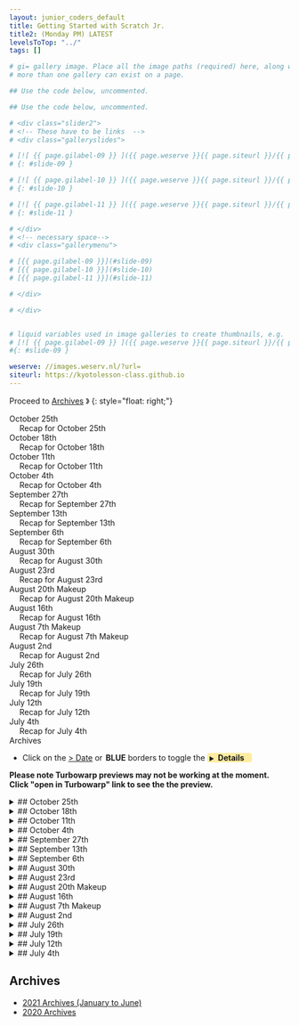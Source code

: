 ```yaml
---
layout: junior_coders_default
title: Getting Started with Scratch Jr.
title2: (Monday PM) LATEST
levelsToTop: "../"
tags: []

# gi= gallery image. Place all the image paths (required) here, along with an (optional) label (goes above the image)then paste the raw markdown in teh appropriate place.
# more than one gallery can exist on a page.

## Use the code below, uncommented.

## Use the code below, uncommented.

# <div class="slider2">
# <!-- These have to be links  -->
# <div class="galleryslides">

# [![ {{ page.gilabel-09 }} ]({{ page.weserve }}{{ page.siteurl }}/{{ page.dir }}{{ page.giurl-09 }}&w=477 )](./{{ page.giurl-09 }}){: target="_blank"}
# {: #slide-09 }

# [![ {{ page.gilabel-10 }} ]({{ page.weserve }}{{ page.siteurl }}/{{ page.dir }}{{ page.giurl-10 }}&w=477 )](./{{ page.giurl-10 }}){: target="_blank"}
# {: #slide-10 }

# [![ {{ page.gilabel-11 }} ]({{ page.weserve }}{{ page.siteurl }}/{{ page.dir }}{{ page.giurl-11 }}&w=477 )](./{{ page.giurl-11 }}){: target="_blank"}
# {: #slide-11 }

# </div>
# <!-- necessary space-->
# <div class="gallerymenu">

# [{{ page.gilabel-09 }}](#slide-09) 
# [{{ page.gilabel-10 }}](#slide-10)  
# [{{ page.gilabel-11 }}](#slide-11) 

# </div>

# </div>


# liquid variables used in image galleries to create thumbnails, e.g.
# [![ {{ page.gilabel-09 }} ]({{ page.weserve }}{{ page.siteurl }}/{{ page.dir }}{{ page.giurl-09 }}&w=477 )](./{{ page.giurl-09 }}){: target="_blank"}
#{: #slide-09 }

weserve: //images.weserv.nl/?url=
siteurl: https://kyotolesson-class.github.io
---
```



 
Proceed to [Archives](./a_mon0500pm-Archives.html) 》 
{: style="float: right;"}
<br clear="both">

<div id="toc">

* [October 25th](#october-25th)
  * [Recap for October 25th](#recap-for-october-25th)
* [October 18th](#october-18th)
  * [Recap for October 18th](#recap-for-october-18th)
* [October 11th](#october-11th)
  * [Recap for October 11th](#recap-for-october-11th)
* [October 4th](#october-4th)
  * [Recap for October 4th](#recap-for-october-4th)
* [September 27th](#september-27th)
  * [Recap for September 27th](#recap-for-september-27th)
* [September 13th](#september-13th)
  * [Recap for September 13th](#recap-for-september-13th)
* [September 6th](#september-6th)
  * [Recap for September 6th](#recap-for-september-6th)
* [August 30th](#august-30th)
  * [Recap for August 30th](#recap-for-august-30th)
* [August 23rd](#august-23rd)
  * [Recap for August 23rd](#recap-for-august-23rd)
* [August 20th Makeup](#august-20th-makeup)
  * [Recap for August 20th Makeup](#recap-for-august-20th-makeup)
* [August 16th](#august-16th)
  * [Recap for August 16th](#recap-for-august-16th)
* [August 7th Makeup](#august-7th-makeup)
  * [Recap for August 7th Makeup](#recap-for-august-7th-makeup)
* [August 2nd](#august-2nd)
  * [Recap for August 2nd](#recap-for-august-2nd)
* [July 26th](#july-26th)
  * [Recap for July 26th](#recap-for-july-26th)
* [July 19th](#july-19th)
  * [Recap for July 19th](#recap-for-july-19th)
* [July 12th](#july-12th)
  * [Recap for July 12th](#recap-for-july-12th)
* [July 4th](#july-4th)
  * [Recap for July 4th](#recap-for-july-4th)
* [Archives](#archives)

</div>

* Click on the [> Date]() or <span style="color: var(--borderblue);  border-left: 9px solid var(--borderblue)!important;border-radius: 4px 4px; font-weight: bold; padding-left: 2px;">BLUE</span> borders to toggle the <span style="background-color:#ffeca0; border-left: 10px solid var(--borderblue) !important;border-radius: 4px 4px;"><b>  &nbsp;<span style="font-size: 70%">▶︎</span>&nbsp;&nbsp;Details&nbsp;&nbsp;&nbsp;&nbsp;</b></span>

**Please note Turbowarp previews may not be working at the moment. Click "open in Turbowarp" link to see the the preview.**


<details markdown=1>
<summary markdown=1>## October 25th
</summary>

## October 25th

### Recap for October 25th



Clicker Game and Shooting Game
  : Student S finished his Space Clicker Game, and began a new project. The first challenge in the new game was how to make the balls take random positions only in the upper half of the screen. I encouraged him to define exactly where he wanted the balls to go in words, and as he did it he figured out how to do it.

{% include zakviewer.html Name="Shootgame 2021 10 25 S original slightly modified" ID="https://scratch.mit.edu/projects/589645847/" caption="" %}

{% include zakviewer.html Name="Space clicker" ID="https://scratch.mit.edu/projects/562106841/" caption="" %}

FNF
  : Student H started out by analyzing several versions of Friday Night Funkin', and making list of resources, actors, events, and features he wanted to include in his own version of the game. After doing that, he began designing his own main character. 


Corrections and Hacks
  : Student M's specialty is hacking existing projects to make them infinitely playable or behave interestingly. Last week he made some changes to one project, but it didn't quite work the way he wanted. This week we worked through how to get the bullets to fly at the right angle by pointing the second shooter in the right direction, and getting the bullet to point in the same direction. He also worked on hacking some more projects. He had gained wide experience on how different games work.

{% include zakviewer.html Name="TD for M 2021 10 18 Fixed" ID="https://scratch.mit.edu/projects/586318215/" caption="" %}

Platformer with Lava
  : Student A picked up on project that you've made quite some time ago we added traps lava and spikes to her project we started out with a simple lava and then we I showed her how to make it appear only on a particular screen when she understood that basic method she then on her own created similar pitfalls on all the other screens

ScratchJr. Music Project
  : Student J in ScratchJr. had an original idea for a music project where a drum of hammer would hit a drum and make a sound. We then expanded this by adding more drums and by making the hammer twirl across the screen

{% include imgurmp4.html link="https://i.imgur.com/8IClyf8.mp4" %}


Soundtrap
  : Student K opened a new Sountrap account and began exploring adding tracks and modifying them to make interesting sounds. Today was mostly an exploration day, and maybe next week we will try some more guided work.



</details>


<details markdown=1>
<summary markdown=1>## October 18th
</summary>

## October 18th

### Recap for October 18th


* Student J worked on developing his ScratchJr. Space Invaders into a story with a game. The story begins with a villain disrupting 2 by-standers. A hero comes and the villain and hero fight (i.e. the Space Invaders game). When the player wins the game, the hero then returns to the bystanders. The coding involved a variety of blocks, including the introduction of the change scene block.


* Student A completed a new String Figures game and began planning her next project.

{% include zakviewer.html Name="Ayatori" ID="https://scratch.mit.edu/projects/582228901/" caption="The student learned how to add project instructions ot the background using the text box control in the paint editor." %}

* Student S continued his Clicker game. This week he added a timer, which involved identifying the places where the timer needed to be reset and where it should be tested to trigger the game over condition. 


* Student H found a model for a project from a modification of the Friday Night Funk Music Rhythm game, and began to recreate the model by importing characters, coding basic movement, and designing his home screen and how it would function. 

{% include zakviewer.html Name="FNF vs. Mickey" ID="https://scratch.mit.edu/projects/586292667/" caption="In addition to this inital coding, he developed a clear set of events and actions for the beginning of his game that he will implement next class." %}


* Student M worked on modifying a Tower Defense game. He added a new character and attempted to recreate the bullet firing event by reusing and modifying code. He began to understand (with a little help) how to identify the relevant pieces of code. As class ended however, he introduced a coding error that will give him a chance to practice troubleshooting next week. This is still a work in progress but an interesting challenge. 


* Student H2 worked on a project inspired by the Battle Cats project. 

* Student K was introduced to using a drawing tablet and made several new characters using it.

</details>



<details markdown=1>
<summary markdown=1>## October 11th
</summary>

## October 11th


### Recap for October 11th

We played a game based on a lecture by [Professor 井本陽久](https://logmi.jp/business/articles/322794). The game consists of a 6x6 grid. Student place a "1" in 6 of the squares. The remaining squares in the grid automatically receive higher number based on the game rules. The goal is to produce the highest possible number in the grid. If the "1"s represent people who have a virus in a room, people who "get sick" (higher numbers) are ones standing next to 2 or more sick people. The later numbers represent people who get sick after so many days. The goal of the game is both to get everyone sick, but as slowly as possible. 

The game is very good for teaching logical thinking, problems solving, concentration, amongst other other mental skills. Kids worked on their own, with some kids being able to beat the minimum score of 6. The game is open ended in that no one knows what the highest possible number is. In fact, after working very hard on it for an hours, student S was able to get to 18, beat the highest number given in the original lecture, 17. I have read that 23 is possible, but have 

In the leftover time, students then also worked on their own projects. Some notable progress included:

* Student J learned how to make messages by adding movement buttons to a ScratchJr. Space Invaders Game.
* Student A began a "string figures" game in Scratch.
* Student S continued his Clicker game.
* Student H contemplated a Carnage Symbiote project.
* Student M worked on a video sensing jukebox: 

{% include giphy.html link="https://media.giphy.com/media/QU6INb6ibeI7NcF3c8/" %} 

* Student K played with various sounds in scratch

</details>


<details markdown=1>
<summary markdown=1>## October 4th
</summary>

## October 4th

### Recap for October 4th

Drawing
  : Today there was some interest in drawing and costume design.

Student K focused on very detailed drawing of "a bag of flesh". They asked for some help making "tears" and I suggested using variable length/width lines. 

{% include imgur.html title="draw" ID="https://i.imgur.com/umAvVfe.png" caption="" width="200px" height="" spacer="" %}



Somewhat inspired by the above, we installed the Scratch Addons Extension on student H's computer so he could use onionskinning to copy images, and he began to copy images he drew, somewhat inspired by Student K's image. 

{% include imgur.html title="Bag of flesh" ID="https://i.imgur.com/izeWT7Y.png" caption="" height="" width="200px"  spacer="" %}


He also spent some time drawing his own character for a "madness combat deimos" game. The first step will be creating skins and weapons for the player to choose.
Student S  made attractive game over screens for his clicker game. We talked about the relative merits of using individual sprites over costumes, and how to track time in order to decide when the player loses.

{% include imgur.html title="" ID="https://i.imgur.com/tu52quK.png" caption="" width="200px" height="" spacer="" %}

{% include imgur.html title="" ID="https://i.imgur.com/Vl2MPjq.png" caption="" width="200px" height="" spacer="" %}


So close and yet so far.
  : Student S was quite puzzled when his "red ball" character did not disappear at the edge like it was supposed to. 

{% include imgur.html title="" ID="https://i.imgur.com/1Lc6DVi.png" caption="The red ball is right at the edge. Or is it??" width="200px" height="" spacer="" %}

It turned out, after being led on many false trails, that the ball was exactly 1 pixel off from the edge, just not quite close enough to register as touching. Despite the trouble, it was a good opportunity to demonstrate some debugging/problem solving strategies.


Hacking
  : Students M, H, and A explored projects in Scratch in search of ideas for future projects. They hacked the health points of projects so they could play indefinitely. Student M also added more music to his music jukebox.

Making It Rain
  : Student J started making a Space Invaders game in ScratchJr. He made 31 "dot" characters (we counted) and we worked together to make the dots behave like rain by using move blocks, a message block, some speed blocks, and some infinite loop blocks.

</details> 


<details markdown=1>
<summary markdown=1>## September 27th
</summary>

## September 27th

### Recap for September 27th

Today we started out by taking an bird's eye view of a project, to understand how a project is made from beginning to end.  I briefly reviewed [this breakdown](./../lessons/BattleCats.html). The purpose was to demonstrate:

   * How to think about their projects as a whole. Children sometimes get lost in details or in the early steps of a project, without a clear idea of where the project is heading.
  * At the same time, helping them see how the details need to work together to reach that goal. 
  * How to translate their project ideas from the image in their minds into the object language they are programming in, in this case Scratch. This is a crucial step in coding, but is not merely a question of knowing the object language, but of the previous elements. Developing both of these is what this exercise promoted.
  * This leads to a sense of the importance and benefits of planning games beforehand
  * I also touched on some of the common elements of many games, such as initialization and game over screens, and to begin including them in their games.
  * In addition, I tried to encourage them to focus more on the player experience, which many of our students struggle with or neglect.

After a brief discussion, I had children put away their computer and gave them a sheet of paper. They were asked to write down an overview of their current project incorporating the elements we had talked about. Once they completed this, they could start working on their projects again.

For example:

  * Student A was able to add Money Buttons to a Battle Cats project she had started last week. She also made sure that the player began with no money at the start of the game. 
  * Student S made a concrete plan for his project including a game over screen and a clear way for the player to win or lose based on timing the player's clicks.
  * In addition to planning out their overall game, Student K began planning out a character design stage, including choosing 5 hats, wings and tails. We worked out how many characters she would need to make, as well as how many possible characters could be designed.
  * Student M took an existing project and came up with ideas for adding balloons that would pop out when a character defeated an enemy.
  * Student H plotted out his game including 3 different ways (falling, fighting) the player could lose points, and began designing his characters.
  * Student J came up with an original idea for a ScratchJr Project, a puzzle game. We talked about how this could be done within ScratchJr.'s limitations, and I showed him a trick in the paint screen that would allow him to have his pieces fit together nicely.

In the end I think this was a very successful exercise. It was clear from the way kids proceeded on their projects that they were now thinking more actively and purposefully about their projects, not merely copying code or focusing on one step at a time. 

</details>


<details markdown=1>
<summary markdown=1>## September 13th
</summary>

## September 13th

### Recap for September 13th

Today kids worked on their own projects. 

One kid finished his Basketball Project. Another made great strides in his clicker game,a test project to test out various blocks and techniques, and apply tricks used in the Pacman Project. This project uses skills such as sending messages, forever loops, my blocks, repeats. 

{% include zakviewer.html Name="Space clicker" ID="https://scratch.mit.edu/projects/562106841/" caption="" %}

Student K explored the sounds interface in the scratch editor, sampling and tweaking a variety of sounds to create bizarre effects.

Some kids who were looking for a new project became interested in Battle Cats project I recently made. The game had one interesting feature: It was programmed to so the player would always lose. This was as an incentive to get kids to want to change it. I encouraged them to open it up and they hacked it right away. 

After playing with it a while they started asking for help making it better and adding other characters and changing the interface. 

{% include zakviewer.html Name="Battle Cats simple no shop 2 remix" ID="https://scratch.mit.edu/projects/569638451/" caption="" %}

Lastly, ScratchJr. student J completed a maze project mostly on his own with occasional prompting. We worked on using the drawing interface, especially in drawing straight line and corners. This is a bit buggy in scratch junior so it needs special attention and he did great mastering it. He seemed comfortable with all the parts of this project, and I will give him something more challenging next week.

</details>



<details markdown=1>
<summary markdown=1>## September 6th
</summary>

## September 6th



### Recap for September 6th

Today we (nearly) finished making the basic Mario game based on Grey. We added more levels and made the flag switch the levels.


{% include zakviewer.html Name="Student A" ID="https://scratch.mit.edu/projects/564896769/" caption="Great project!" %}


{% include zakviewer.html Name="Student M" ID="https://scratch.mit.edu/projects/564897209/" caption="" %}

{% include zakviewer.html Name="Student H" ID="https://scratch.mit.edu/projects/564897884/" caption="" %}

{% include zakviewer.html Name="Student S" ID="https://scratch.mit.edu/projects/564896942/" caption="" %}

One student learned how to change his profile and downsize and image. We talked about the fact that the move block needs to know which direction to move, and that moving in a negative direction moves backwards.

Student K joined us for the first time today. They made a somewhat different version of the game, focusing more on blocks they were familiar with. For example, they struggled with making the cat move up and down, and hardcoded the movement with set y blocks rather than using change y by blocks. They worked on making the cat face in different dirrections.


Instead of levels, they made individual platforms. This is just a different way of doing this project, and a good way to reinforce what you know while building to new skills. Towards the end we added some new blocks, such as if and sensing blocks to test for contact.


{% include zakviewer.html Name="beeps adventure" ID="https://scratch.mit.edu/projects/567151154/" caption="" %}

We also had a ScratchJr. Student who continued working on their Issun-bōshi (Tom Thumb) Story, and remaking sample projects. 



</details>

<details markdown=1>
<summary markdown=1>## August 30th
</summary>

## August 30th

### Recap for August 30th

Today we worked a group on a very basic platformer project based on a project called Grey.  It includes only the essentials, but it introduces concepts like variables, My Blocks, if blocks to detect keypresses, gravity,  and "pulling up out of the ground" particle physics, and even a little tutorial on drawing triangles. This project forms the basis of most platform and scrolling projects and can be easily modified to suit almost any project.


{% include zakviewer.html Name="Basic Platformer Based on Grey" ID="https://scratch.mit.edu/projects/564896968/" caption="So far we have created the player, added gravity, and pulled the character out of the ground when it falls." %}

We had a lot of kids working on it and once, with some technical issues, a few mistakes by me, and the occasional distraction, so it was slow going. The good news is the hard part is over, and it gets easier from here. Next week we start movement.


Students also worked on individual projects, such as a clicker game, a basketball project, and a shooting game in Tynker.


</details>


<details markdown=1>
<summary markdown=1>## August 23rd
</summary>

## August 23rd

Several announcements:
  : The class notes for last weekend are on the website. We have had a lot of makeup classes recently, and, to avoid confusion, let me explicitly state that class notes for your child's makeup classes are on the page for their usual class, not for the day they attended. For example a Monday student who attends a makeup on Friday will have any notes relevant to him/her on the Monday Page. 

  : Since we are heading into another Emergency Period, we will be strictly enforcing our Covid guidelines around hand washing, social distancing and mask wearing, etc. If you could remind your child these are important rules and of the need to cooperate with them that would be helpful. In addition, seating and snack times will be staggered accordingly.

  : We are pleased that for the most part students are focused and attentive during class, and with their cooperation we are creating a fun, relaxed, yet productive learning environment. However, to maintain this, it would be a good time to remind your child that the main activity in class should be working on assignments and projects, i.e. learning to code. I want to avoid ending the day with a child not having made any tangible progress.  Exploring games and playing them, while educational and part of our goal, is better done at home.

  : (To clarify: We do encourage students to explore the many games that Scratch and Tynker make available, and investigating and hacking other projects is a valid part of learning. We also understand the temptation to play them in class is very strong. However, this can easily become a distraction (for them and others) and a gentle reminder from parents would help me better keep these factors in balance. We do provide free time during breaks, and this is not meant as a ban, but a reminder.)

  : Lastly, our class policy is that students should make an effort to communicate, even amongst themselves, in English, as much as practicable, especially during the first section of class. We understand the limitations around this, but we want to be sure this expectation is clearly understood by all so that we can help support them with this. 

### Recap for August 23rd

Student H made an original Basketball project. He was able to code the motion of the ball, including the initial wait with minimal prompting. He began to understand how to connect the idea in his head with the blocks and code in his project.

{% include zakviewer.html Name="Basketball 08 23" ID="https://scratch.mit.edu/projects/562811122/" caption="" %}

Student A continued working on her Pacman project. She added many more pills and ghosts. She was able to figure out by herself how to implement the code so the the ghosts to not go through walls. However they would get stuck on the wall, and with a some very minor help in debugging, she got it working. Great job!

{% include zakviewer.html Name="Pacman 08 23" ID="https://scratch.mit.edu/projects/557526306/" caption="" %}



Student M continue his Dragon Vs. Choppers game. He got stuck at one point as there was a mysterious bug in Tynker where one clone wouldn't delete. After much effort by both us us, we just replaced the actor with annoher one and rewrote the code. AAll fixed.

{% include tynkerprojectpage.html Name="Dragon Vs. Choppers" ID="https://www\.tynker\.com/play/graveyard\-rampage/6123885ae568236c9d623d8d\-869768XriVAxMUwYYOIZvB1MrX3YAk" caption="" %}


</details>





<details markdown=1>
<summary markdown=1>## August 20th Makeup
</summary>

## August 20th Makeup

### Recap for August 20th Makeup


Student M made many modifications to a Tynker Dragon and Choppers Tutorial. He added many more attackers, and also another Dragon. He made the new attackers able to attack new dragon, and created new weapons for the dragon, including a fireball and a bomb, and created keypresses for firing them. We also debugged the bomb to so it wouldn't explode if it was touching the dragon. At first he was merely copying and pasting code, his modifications show an understanding of how the code worked.

{% include tynkerprojectpage.html Name="" ID="https://www.tynker.com/play/dragon-vs-choppers-08-20-mik/611fcca602bc001a954d4412-162984XtGNywA74aIqiRRaeZbzLMsk" caption="the b and v and space keys shoot different weapons. The arrow keys rotate and move the dragons." %}

Student S designed his own Clicker Game. He made some very creative movements, and we talked about how to add more levels to the game later.

{% include zakviewer.html Name="Untitled\-4" ID="https://scratch.mit.edu/projects/562106841/" caption="Click the shapes to get points." %}


</details>


<details markdown=1>
<summary markdown=1>## August 16th
</summary>

## August 16th

### Recap for August 16th


Today we continued working on the pacman project. We added a score keeper. We added pills and ghosts. 



{% include imgur.html title="" ID="https://i.imgur.com/8cAUTZr.png" caption="
We made the ghost randomly look for Pacman. As it does, if it hits a wall, it changes direction." width="" height="" spacer="" %}

We almost have a working Pacman game. 

{% include zakviewer.html Name="PAC 2021 08 17 class project" ID="https://scratch.mit.edu/projects/561047033/" caption=" We still have to add more pills, ghosts, and levels. We have to make the ghosts be able to detect Pacman, and we need super pills, and intro and game over screens." %}


</details>


<details markdown=1>
<summary markdown=1>## August 7th Makeup
</summary>

## August 7th Makeup

### Recap for August 7th Makeup

Student M worked on a new project with a twist: The hero is very very small! He had a lot of fun with it, and the result is quite funny!

{% include tynkerprojectpage.html Name="Super Jumper" ID="https://www.tynker.com/play/super-jumper-08-06/610eb4f84836c2133c732123-777519XmMFnBZXdIRXfzmWYUilUaIk" caption="Though he is small, codey can beat the giant bad guys if he runs out of their range quickly enough." %}


</details>



<details markdown=1>
<summary markdown=1>## August 2nd
</summary>

## August 2nd

### Recap for August 2nd

Today we walked through a basic Pacman game. There were only 2 kids today, so it went very smoothly and we make a lot of progress. The kids worked hard straight to the end, with only a short break!

{% include zakviewer.html Name="PAC 2021 08 02 class project" ID="https://scratch.mit.edu/projects/557526249/" caption="

This involves

* making the pacman, including 'painting with transparency' 
* making the background and maze
* teaching the pacman to move
* teaching it to bounce off walls
* adding a pill
* initializing the pill and pacman
* teaching the pill to hide when pacman touches it<span>" %}

To everyone who wasn't here, hope everyone is having a nice Summer, and see you all soon!

</details>



<details markdown=1>
<summary markdown=1>## July 26th
</summary>

## July 26th

### Recap for July 26th


Today kids worked on their own projects mostly. 

Importing GIFs
  : Student H learned that he could import gif files easily into Scratch, and it would extract the images inside it. This inspired him to make a "comical" project with some of his favorite gifs.

{% include zakviewer.html Name="smg4" ID="https://scratch.mit.edu/projects/554323778/" caption="" %}

Singer
  : For this project, Student H made the singer sing using if key pressed and repeat until not pressed blocks. 

{% include zakviewer.html Name="" ID="https://scratch.mit.edu/projects/556368023/editor/" caption="If the left arrow and up arrow key are pressed, the actor will 'speak' as long as the up arrow key is being pressed." %}

Duck Breaks Egg
  : Student S invented his own Duck Breaks Egg game, where the arrow keys are used to make the Duck break the egg. At first one could only break one egg per game. I challenged him to make it so we could press space button to keep playing. We also displayed the score. Once he managed that I challenged him ot make the game progressively harder, such as by changing the speed of the egg's getaway.

{% include zakviewer.html Name="2021 07 26 SAK Duck Breaks Egg" ID="https://scratch.mit.edu/projects/556368677/" caption="This project charges up a ball when you press it, and launches it at a skeleton when you let go. The ball's speed increases the longer the player holds down the ball." %}


Spin Launcher 
: Student M completed the following Spin Launcher Tutorial. This project teaches about program physics, such as velocity, friction, and restitution.

{% include tynkerprojectpage.html Name="Spin Launcher" ID="https://www.tynker.com/play/2021-07-26-mik-spin-launcher/6100d80493bf41446c04b533-999387XkCuOoYBQ1YqqRoYdthlbOEk" caption="" %}

He also continued his favorite activity, making impossible projects with large number fo actors, and no  way to win! 

{% include tynkerprojectpage.html Name="Grump Cat" ID="https://www.tynker.com/play/grumpy-cat/60d9974fda04ff4ee202afa8-830018XszwO9pv0L399RbGoSTSaXAk" caption="The boss characters are too strong and too many for our hero to win." %}

and this one

{% include tynkerprojectpage.html Name="BIRD MAYHEM" ID="https://www.tynker.com/play/2021-07-26-mik-bird-mayhem/6100da164042174b3b3333f5-598836XlXu8svDuKL4jLU7z2ZuL0Qk" caption="This project is also baboutaout physics" %}

Singer, Piano, and Guitar
  : Student A completed this music tutorial. For our modification of it, she learned how to change the costume color of the singer when we click her. 

{% include zakviewer.html Name="Singer, Piano, and Guitar" ID="https://scratch.mit.edu/projects/554319119/" caption="" %}


</details>


<details markdown=1>
<summary markdown=1>## July 19th
</summary>

## July 19th

### Recap for July 19th

Today we started off with a series of tests ([test 1](https://scratch.mit.edu/studios/30066443), [test 2](https://scratch.mit.edu/studios/30066443), [test 3](https://scratch.mit.edu/studios/30066443))based on the recent Mario galaxy 4 projects. Students were given a set of blocks and instructions to turn those blocks into particular actions. For example, these blocks

![Imgur](https://i.imgur.com/8aIbtoh.jpg)

were used to make the actor go up and down and touch the donut:

![Imgur](https://i.imgur.com/YpYX7o5.jpg)

The first test was pretty easy, but the last one required some thinking. I was pleased that they were all able to complete it, with a little help.

After that, kids continued their own projects and tutorials. I also showed them this video sensing project, which inspired at least one kid to develop his own version, which kids enjoyed.

{% include zakviewer.html Name="video jukebox sample 01" ID="https://scratch.mit.edu/projects/553933754/" caption="follow link to see it in action" %}

We closed the day with a new game, ["Hackenbush"](http://www.papg.com/show?1TMP=). In addition to being fun, it helps teaches about thinking ahead and basic logic.


</details>

<details markdown=1>
<summary markdown=1>## July 12th
</summary>

## July 12th

### Recap for July 12th


Today's main lesson was to continue the Mario Galaxy 4 project, finishing step 3 and starting step 4. First, students installed an addon to the chrome browser to make it easier to edit in scratch. We added code to go to a new level when the donut is eaten by kuma. We also added some sound, and made the donut move to a new location. 

```
when @greenFlag clicked // in the donut
forever
    if <touching [kuma v]?> then
        start sound [Chomp v]
        broadcast [next level v]
        point in direction (pick random (-179) to (180))
        wait (0.5) seconds
    end
end
```
{: .msb}

We then added a variable called level. We initialized the level, and updated it each time we reached a new level. We learned how to show the level. 

```
when @greenFlag clicked // in the earth, we 
set [Level v] to [1]
switch costume to [earth v]
go to x: (0) y: (0)

when I receive [next level v] // in the earth
change [Level v] by (1) 
next costume
```
{: .msb}

We also briefly touched on how to make characters larger and smaller in the paint editor using the onionskin tool.


{% include zakviewer.html Name="a leaning thingy\.\.\. for a class revised 0711" ID="https://scratch.mit.edu/projects/552682487/" caption="" %}

{% include zakviewer.html Name="Move Dot around 4" ID="https://scratch.mit.edu/projects/552544825/" caption="" %}

{% include zakviewer.html Name="Crab is going around the earth" ID="https://scratch.mit.edu/projects/550765576/" caption="" %}

{% include zakviewer.html Name="bird taco revised dc 07 11 copy" ID="https://scratch.mit.edu/projects/552693376/" caption="" %}

</details>



<details markdown=1>
<summary markdown=1>## July 4th
</summary>

## July 4th

### Recap for July 4th

Today we worked as a group on a new project, based on Mario Galaxy 4. I broke the orignal project down into steps, and we walked through them as a group. The kids were really focused and we managed to get through 2 1/2 steps. The kids were able to individualize their projects, and, even if the code is almost the same, each one has a unique character to it. 

{% include zakviewer.html Name="Super Mario Galaxy V4" ID="https://scratch.mit.edu/projects/550673084/" caption="This is the original project " %}




{% include zakviewer.html Name="Galaxy 4 step 1" ID="https://scratch.mit.edu/projects/550487306/" caption="" %}


{% include zakviewer.html Name="Galaxy 4 step 2" ID="https://scratch.mit.edu/projects/550496185/" caption="" %}


{% include zakviewer.html Name="Galaxy 4 step 3" ID="https://scratch.mit.edu/projects/550505531/" caption="We are halfway through here" %}



Here are the results so far:

{% include zakviewer.html Name="crab is going around the earth" ID="https://scratch.mit.edu/projects/551067988/" caption="Student S" %}


{% include zakviewer.html Name="Walkingchick " ID="https://scratch.mit.edu/projects/551054675/" caption="Student Y" %}


{% include zakviewer.html Name="Move Dot around" ID="https://scratch.mit.edu/projects/551091293/" caption="Student A" %}


{% include zakviewer.html Name="Taco Bird" ID="https://scratch.mit.edu/projects/551092574/" caption="Student M" %}


{% include zakviewer.html Name="a leaning thingy... for a class" ID="https://scratch.mit.edu/projects/551052199/" caption="Student H" %}



</details>


## Archives 

* [2021 Archives (January to June)](./a_mon0500pm-Archives2021.html)
* [2020 Archives ](./a_mon0500pm-Archives2020.html)


<!-- <div class="bottomSpacer">

</div> -->
